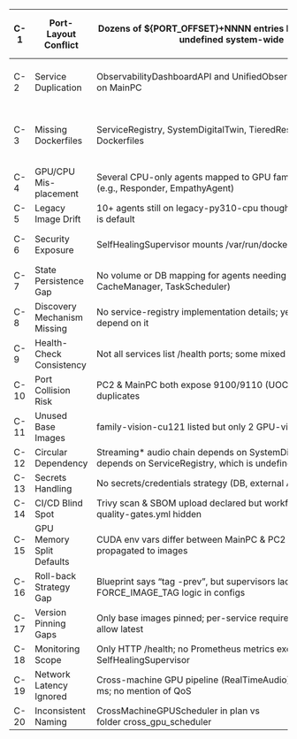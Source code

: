 | C-1  | Port-Layout Conflict        | Dozens of ${PORT_OFFSET}+NNNN entries but PORT_OFFSET undefined system-wide                               | All services may bind to port +NNNN literal → startup failure | startup_config.yaml, CI YAML                  |
| ---- | --------------------------- | --------------------------------------------------------------------------------------------------------- | ------------------------------------------------------------- | --------------------------------------------- |
| C-2  | Service Duplication         | ObservabilityDashboardAPI and UnifiedObservabilityCenter both on MainPC                                   | Metrics fragmentation & extra 8001/9007 ports                 | plan.md lines 155, 120; main config 611 & 213 |
| C-3  | Missing Dockerfiles         | ServiceRegistry, SystemDigitalTwin, TieredResponder lack Dockerfiles                                      | CI build breaks → cannot containerise required:true services  | services/ tree vs plan.md 112–113, 158        |
| C-4  | GPU/CPU Mis-placement       | Several CPU-only agents mapped to GPU family images (e.g., Responder, EmpathyAgent)                       | Wasted GPU VRAM & larger images                               | plan.md 138, 152 family-torch-cu121           |
| C-5  | Legacy Image Drift          | 10+ agents still on legacy-py310-cpu though Python 3.11 base is default                                   | Security patches & dep divergence                             | plan.md 133–137                               |
| C-6  | Security Exposure           | SelfHealingSupervisor mounts /var/run/docker.sock RW                                                      | Container breakout root-equivalent                            | supervisor.py line 6, config 144              |
| C-7  | State Persistence Gap       | No volume or DB mapping for agents needing state (e.g., CacheManager, TaskScheduler)                      | Data loss on container restart                                | plan.md 158–164; configs have no volumes      |
| C-8  | Discovery Mechanism Missing | No service-registry implementation details; yet many agents depend on it                                  | Services cannot locate peers at runtime                       | plan.md 112 (ServiceRegistry) w/o spec        |
| C-9  | Health-Check Consistency    | Not all services list /health ports; some mixed 9xxx vs 8xxx                                              | Supervisor / LB may mark healthy wrongly                      | plan.md table vs configs (incomplete)         |
| C-10 | Port Collision Risk         | PC2 & MainPC both expose 9100/9110 (UOC) & 9100/9110 duplicates                                           | Bind conflict in multi-machine test envs                      | plan.md 120 vs 174                            |
| C-11 | Unused Base Images          | family-vision-cu121 listed but only 2 GPU-vision agents use it                                            | Build-time cost & maintenance                                 | plan.md 129, 161; base image hierarchy        |
| C-12 | Circular Dependency         | Streaming* audio chain depends on SystemDigitalTwin, which depends on ServiceRegistry, which is undefined | Boot-order deadlocks                                          | startup_config.yaml refs 475–499              |
| C-13 | Secrets Handling            | No secrets/credentials strategy (DB, external APIs)                                                       | Hard-coded creds risk                                         | Search “API_KEY” / .env absence               |
| C-14 | CI/CD Blind Spot            | Trivy scan & SBOM upload declared but workflows opaque; quality-gates.yml hidden                          | Supply-chain risk, failing builds                             | .github/workflows/*.yml                       |
| C-15 | GPU Memory Split Defaults   | CUDA env vars differ between MainPC & PC2 but not propagated to images                                    | OOM or under-utilization                                      | plan.md §D 55–59 vs Dockerfiles               |
| C-16 | Roll-back Strategy Gap      | Blueprint says “tag -prev”, but supervisors lack FORCE_IMAGE_TAG logic in configs                         | Rollback untested                                             | plan.md 197–199 vs configs                    |
| C-17 | Version Pinning Gaps        | Only base images pinned; per-service requirements.txt may allow latest                                    | Non-reproducible builds                                       | sample Dockerfiles lines 74–76                |
| C-18 | Monitoring Scope            | Only HTTP /health; no Prometheus metrics except SelfHealingSupervisor                                     | Limited observability                                         | service Dockerfiles EXPOSE only svc ports     |
| C-19 | Network Latency Ignored     | Cross-machine GPU pipeline (RealTimeAudio) requires sub-10 ms; no mention of QoS                          | QoS risk                                                      | plan.md 119, 157                              |
| C-20 | Inconsistent Naming         | CrossMachineGPUScheduler in plan vs folder cross_gpu_scheduler                                            | CI path mismatch                                              | services/ dir list                            |